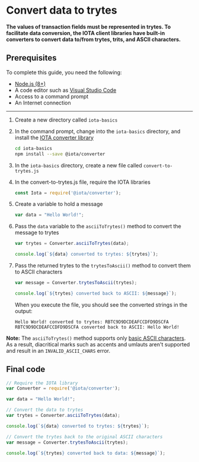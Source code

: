 # Convert data to trytes

**The values of transaction fields must be represented in trytes. To facilitate data conversion, the IOTA client libraries have built-in converters to convert data to/from trytes, trits, and ASCII characters.**

## Prerequisites

To complete this guide, you need the following:

* [Node.js (8+)](https://nodejs.org/en/)
* A code editor such as [Visual Studio Code](https://code.visualstudio.com/Download)
* Access to a command prompt
* An Internet connection

---

1. Create a new directory called `iota-basics`

2. In the command prompt, change into the `iota-basics` directory, and install the [IOTA converter library](https://github.com/iotaledger/iota.js/tree/next/packages/converter)

    ```bash
    cd iota-basics
    npm install --save @iota/converter
    ```

3. In the `iota-basics` directory, create a new file called `convert-to-trytes.js`

4. In the convert-to-trytes.js file, require the IOTA libraries

    ```js
    const Iota = require('@iota/converter');
    ```

5. Create a variable to hold a message

    ```js
    var data = "Hello World!";
    ```

6. Pass the `data` variable to the `asciiToTrytes()` method to convert the message to trytes

    ```js
    var trytes = Converter.asciiToTrytes(data);

    console.log(`${data} converted to trytes: ${trytes}`);
    ```

7. Pass the returned trytes to the `trytesToAscii()` method to convert them to ASCII characters

    ```js
    var message = Converter.trytesToAscii(trytes);

    console.log(`${trytes} converted back to ASCII: ${message}`);
    ```
    
    When you execute the file, you should see the converted strings in the output:

    ```console
    Hello World! converted to trytes: RBTC9D9DCDEAFCCDFD9DSCFA
    RBTC9D9DCDEAFCCDFD9DSCFA converted back to ASCII: Hello World!
    ```

**Note:** The `asciiToTrytes()` method supports only [basic ASCII characters](https://en.wikipedia.org/wiki/ASCII#Printable_characters). As a result, diacritical marks such as accents and umlauts aren't supported and result in an `INVALID_ASCII_CHARS` error.

## Final code

```js
// Require the IOTA library
var Converter = require('@iota/converter');

var data = "Hello World!";

// Convert the data to trytes
var trytes = Converter.asciiToTrytes(data);

console.log(`${data} converted to trytes: ${trytes}`);

// Convert the trytes back to the original ASCII characters
var message = Converter.trytesToAscii(trytes);

console.log(`${trytes} converted back to data: ${message}`);
```
